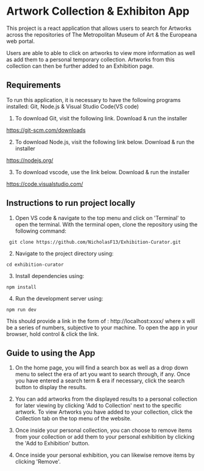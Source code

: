 # Artwork Collection & Exhibiton App

This project is a react application that allows users to search for Artworks across the repositories of The Metropolitan Museum of Art & the Europeana web portal.

Users are able to able to click on artworks to view more information as well as add them to a personal temporary collection. Artworks from this collection can then be further added to an Exhibition page.

## Requirements

To run this application, it is necessary to have the following programs installed: Git, Node.js & Visual Studio Code(VS code)

1. To download Git, visit the following link. Download & run the installer

https://git-scm.com/downloads

2. To download Node.js, visit the following link below. Download & run the installer

https://nodejs.org/

3. To download vscode, use the link below. Download & run the installer

https://code.visualstudio.com/


## Instructions to run project locally


1. Open VS code & navigate to the top menu and click on 'Terminal' to open the terminal. With the terminal open, clone the repository using the following command: 

```
 git clone https://github.com/NicholasF13/Exhibition-Curator.git
```

2. Navigate to the project directory using:

```
cd exhibition-curator 
```

3. Install dependencies using:

```
npm install
```

4. Run the development server using: 

```
npm run dev
```
This should provide a link in the form of : http://localhost:xxxx/ where x will be a series of numbers, subjective to your machine. To open the app in your browser, hold control & click the link.

## Guide to using the App

1. On the home page, you will find a search box as well as a drop down menu to select the era of art you want to search through, if any. Once you have entered a search term & era if necessary, click the search button to display the results.

2. You can add artworks from the displayed results to a personal collection for later viewing by clicking 'Add to Collection' next to the specific artwork. To view Artworks you have added to your collection, click the Collection tab on the top menu of the website.

3. Once inside your personal collection, you can choose to remove items from your collection or add them to your personal exhibition by clicking the 'Add to Exhibition' button. 

4. Once inside your personal exhibition, you can likewise remove items by clicking 'Remove'.